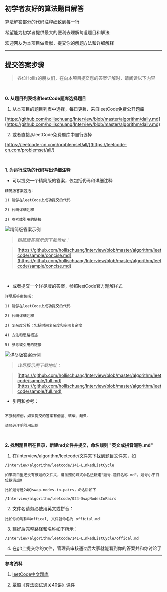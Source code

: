初学者友好的算法题目解答
---

算法解答部分的代码注释细致到每一行  

希望能为初学者提供最大的便利去理解每道题目和解法  

欢迎网友为本项目做贡献，提交你的解题方法和详细解释  

---  

提交答案步骤  
---

>各位Hollis的朋友们，在向本项目提交您的答案详解时，请阅读以下内容  

<br>

**0. 从题目列表或者leetCode题库选择题目**  

1) 从本项目的题目列表中选择，每日更新，来自leetCode免费公开题库  

[https://github.com/hollischuang/Interview/blob/master/algorithm/daily.md](https://github.com/hollischuang/Interview/blob/master/algorithm/daily.md)  

2) 或者直接从leetCode免费题库中自行选择  

[https://leetcode-cn.com/problemset/all/](https://leetcode-cn.com/problemset/all/)  

<br>  

**1. 为运行成功的代码写出详细注释**  

* 可以提交一个精简版的答案，仅包括代码和详细注释

```  
精简版答案包括：

1) 能够在leetCode上成功提交的代码  

2) 代码详细注释  

3) 参考或引用的链接

```  

![精简版答案示例](https://raw.githubusercontent.com/hollischuang/Interview/master/algorithm/leetcode/sample/concise.png)  

>*精简版答案示例下载地址：*  

>[https://github.com/hollischuang/Interview/blob/master/algorithm/leetcode/sample/concise.md](https://github.com/hollischuang/Interview/blob/master/algorithm/leetcode/sample/concise.md)  

<br>  

* 或者提交一个详尽版的答案，参照leetCode官方题解样式

```  
详尽版答案包括：

1) 能够在leetCode上成功提交的代码  

2) 代码详细注释  

3) 复杂度分析：包括时间复杂度和空间复杂度  

4) 方法和思路概述

5) 参考或引用的链接

```  

![详尽版答案示例](https://raw.githubusercontent.com/hollischuang/Interview/master/algorithm/leetcode/sample/full.png)  

>*详尽版示例下载地址：*  

>[https://github.com/hollischuang/Interview/blob/master/algorithm/leetcode/sample/full.md](https://github.com/hollischuang/Interview/blob/master/algorithm/leetcode/sample/full.md)  

* 引用和参考：  

```  

不强制原创，如果提交的答案有借鉴、转载、翻译，

请务必注明引用出处  
```  

<br>  

**2. 找到题目所在目录，新建md文件并提交，命名规则 "英文或拼音昵称.md"**  

1) 在/Interview/algorithm/leetcode/文件夹下找到题目文件夹，如  

```  
/Interview/algorithm/leetcode/141-LinkedListCycle

如果项目里还没有该题的文件夹，请按照驼峰式命名法新建"题号-题目名称.md"，题号小于百位数请加0  

比如题号是24的swap-nodes-in-pairs，命名后如下

/Interview/algorithm/leetcode/024-SwapNodesInPairs
```  

2) 文件名请务必使用英文或拼音：  

```  
比如你的昵称叫offical, 文件就命名为 official.md  
```  

3) 建好后完整路径和名称如下所示：  

```  
/Interview/algorithm/leetcode/141-LinkedListCycle/offical.md  
```  
 
4) 在git上提交你的文件，管理员审核通过后大家就能看到你的答案并和你讨论了  

---

**参考资料**  

1) [leetCode中文题库](https://leetcode-cn.com/problemset/all/)  

2) [覃超《算法面试通关40讲》课件](https://github.com/geektime-geekbang/algorithm-1)  
